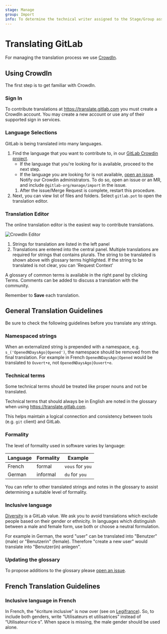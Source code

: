 ```yaml
---
stage: Manage
group: Import
info: To determine the technical writer assigned to the Stage/Group associated with this page, see https://about.gitlab.com/handbook/engineering/ux/technical-writing/#assignments
---
```


# Translating GitLab

For managing the translation process we use [CrowdIn](https://crowdin.com).

## Using CrowdIn

The first step is to get familiar with CrowdIn.

### Sign In

To contribute translations at <https://translate.gitlab.com>
you must create a CrowdIn account.
You may create a new account or use any of their supported sign in services.

### Language Selections

GitLab is being translated into many languages.

1. Find the language that you want to contribute to, in our
   [GitLab Crowdin project](https://crowdin.com/project/gitlab-ee).
   - If the language that you're looking for is available, proceed
     to the next step.
   - If the language you are looking for is not available,
      [open an issue](https://gitlab.com/gitlab-org/gitlab/-/issues?scope=all&utf8=✓&state=all&label_name[]=Category%3AInternationalization). Notify our Crowdin
      administrators. To do so, open an issue or an MR, and include `@gitlab-org/manage/import`
      in the issue.
   1. After the issue/Merge Request is complete, restart this procedure.
1. Next, you can view list of files and folders.
   Select `gitlab.pot` to open the translation editor.

### Translation Editor

The online translation editor is the easiest way to contribute translations.

![CrowdIn Editor](img/crowdin-editor.png)

1. Strings for translation are listed in the left panel
1. Translations are entered into the central panel.
  Multiple translations are required for strings that contains plurals.
  The string to be translated is shown above with glossary terms highlighted.
  If the string to be translated is not clear, you can 'Request Context'

A glossary of common terms is available in the right panel by clicking Terms.
Comments can be added to discuss a translation with the community.

Remember to **Save** each translation.

## General Translation Guidelines

Be sure to check the following guidelines before you translate any strings.

### Namespaced strings

When an externalized string is prepended with a namespace, e.g.
`s_('OpenedNDaysAgo|Opened')`, the namespace should be removed from the final
translation.
For example in French `OpenedNDaysAgo|Opened` would be translated to
`Ouvert•e`, not `OpenedNDaysAgo|Ouvert•e`.

### Technical terms

Some technical terms should be treated like proper nouns and not be translated.

Technical terms that should always be in English are noted in the glossary when
using <https://translate.gitlab.com>.

This helps maintain a logical connection and consistency between tools (e.g.
`git` client) and GitLab.

### Formality

The level of formality used in software varies by language:

| Language | Formality | Example |
| -------- | --------- | ------- |
| French | formal | `vous` for `you` |
| German | informal | `du` for `you` |

You can refer to other translated strings and notes in the glossary to assist
determining a suitable level of formality.

### Inclusive language

[Diversity](https://about.gitlab.com/handbook/values/#diversity) is a GitLab value.
We ask you to avoid translations which exclude people based on their gender or
ethnicity.
In languages which distinguish between a male and female form, use both or
choose a neutral formulation.

<!-- vale gitlab.Spelling = NO -->
For example in German, the word "user" can be translated into "Benutzer" (male) or "Benutzerin" (female).
Therefore "create a new user" would translate into "Benutzer(in) anlegen".
<!-- vale gitlab.Spelling = YES -->

### Updating the glossary

To propose additions to the glossary please
[open an issue](https://gitlab.com/gitlab-org/gitlab/-/issues?scope=all&utf8=✓&state=all&label_name[]=Category%3AInternationalization).

## French Translation Guidelines

### Inclusive language in French

<!-- vale gitlab.Spelling = NO -->
In French, the "écriture inclusive" is now over (see on [Legifrance](https://www.legifrance.gouv.fr/jorf/id/JORFTEXT000036068906/)).
So, to include both genders, write “Utilisateurs et utilisatrices” instead of “Utilisateur·rice·s”.
When space is missing, the male gender should be used alone.
<!-- vale gitlab.Spelling = YES -->
